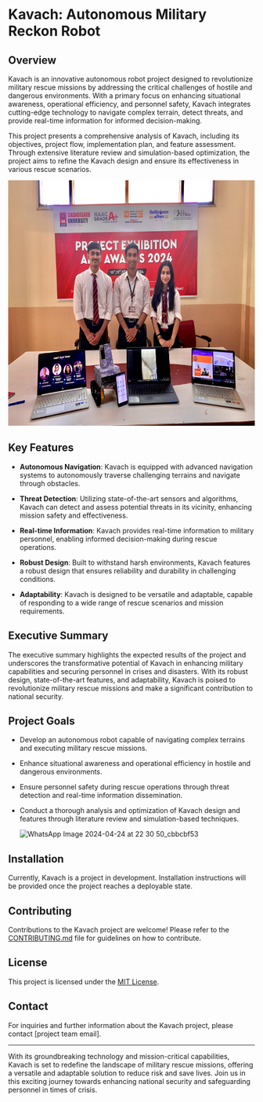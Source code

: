 # Kavach: Autonomous Military Reckon Robot

## Overview

Kavach is an innovative autonomous robot project designed to revolutionize military rescue missions by addressing the critical challenges of hostile and dangerous environments. With a primary focus on enhancing situational awareness, operational efficiency, and personnel safety, Kavach integrates cutting-edge technology to navigate complex terrain, detect threats, and provide real-time information for informed decision-making.

This project presents a comprehensive analysis of Kavach, including its objectives, project flow, implementation plan, and feature assessment. Through extensive literature review and simulation-based optimization, the project aims to refine the Kavach design and ensure its effectiveness in various rescue scenarios.
<p align="center">
<img src="WhatsApp Image 2024-04-12 at 18.14.15_996c90ac.jpg"  width="700" height="500"></img>
</p>

## Key Features

- **Autonomous Navigation**: Kavach is equipped with advanced navigation systems to autonomously traverse challenging terrains and navigate through obstacles.
  
- **Threat Detection**: Utilizing state-of-the-art sensors and algorithms, Kavach can detect and assess potential threats in its vicinity, enhancing mission safety and effectiveness.
  
- **Real-time Information**: Kavach provides real-time information to military personnel, enabling informed decision-making during rescue operations.
  
- **Robust Design**: Built to withstand harsh environments, Kavach features a robust design that ensures reliability and durability in challenging conditions.
  
- **Adaptability**: Kavach is designed to be versatile and adaptable, capable of responding to a wide range of rescue scenarios and mission requirements.

## Executive Summary

The executive summary highlights the expected results of the project and underscores the transformative potential of Kavach in enhancing military capabilities and securing personnel in crises and disasters. With its robust design, state-of-the-art features, and adaptability, Kavach is poised to revolutionize military rescue missions and make a significant contribution to national security.

## Project Goals

- Develop an autonomous robot capable of navigating complex terrains and executing military rescue missions.
  
- Enhance situational awareness and operational efficiency in hostile and dangerous environments.
  
- Ensure personnel safety during rescue operations through threat detection and real-time information dissemination.
  
- Conduct a thorough analysis and optimization of Kavach design and features through literature review and simulation-based techniques.

  ![WhatsApp Image 2024-04-24 at 22 30 50_cbbcbf53](https://github.com/Udit01111/Kavach/assets/150335620/4326b0ee-7618-4f6c-8465-0257102a455e)


## Installation

Currently, Kavach is a project in development. Installation instructions will be provided once the project reaches a deployable state.

## Contributing

Contributions to the Kavach project are welcome! Please refer to the [CONTRIBUTING.md](CONTRIBUTING.md) file for guidelines on how to contribute.

## License

This project is licensed under the [MIT License](LICENSE).

## Contact

For inquiries and further information about the Kavach project, please contact [project team email].

---

With its groundbreaking technology and mission-critical capabilities, Kavach is set to redefine the landscape of military rescue missions, offering a versatile and adaptable solution to reduce risk and save lives. Join us in this exciting journey towards enhancing national security and safeguarding personnel in times of crisis.
